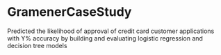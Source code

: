 # GramenerCaseStudy
Predicted the likelihood of approval of credit card customer applications with Y% accuracy by building and evaluating logistic regression and decision tree models
